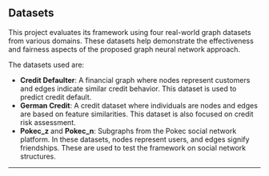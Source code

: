 ## Datasets

This project evaluates its framework using four real-world graph datasets from various domains. These datasets help demonstrate the effectiveness and fairness aspects of the proposed graph neural network approach.

The datasets used are:

* **Credit Defaulter**: A financial graph where nodes represent customers and edges indicate similar credit behavior. This dataset is used to predict credit default.
* **German Credit**: A credit dataset where individuals are nodes and edges are based on feature similarities. This dataset is also focused on credit risk assessment.
* **Pokec_z** and **Pokec_n**: Subgraphs from the Pokec social network platform. In these datasets, nodes represent users, and edges signify friendships. These are used to test the framework on social network structures.

---
